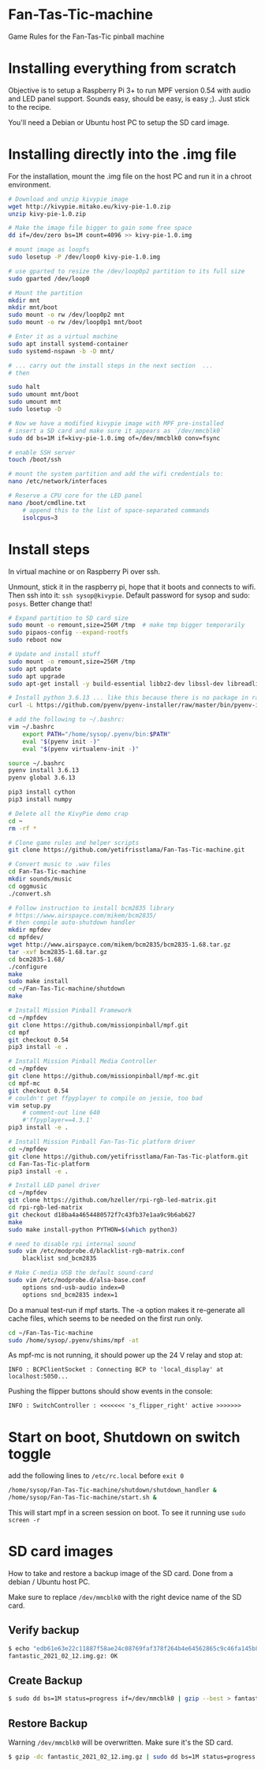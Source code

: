 # Fan-Tas-Tic-machine
Game Rules for the Fan-Tas-Tic pinball machine

# Installing everything from scratch
Objective is to setup a Raspberry Pi 3+ to run MPF version 0.54 with audio and LED panel support. Sounds easy, should be easy, is easy ;). Just stick to the recipe.

You'll need a Debian or Ubuntu host PC to setup the SD card image.

# Installing directly into the .img file
For the installation, mount the .img file on the host PC and run it in a chroot environment.

```bash
# Download and unzip kivypie image
wget http://kivypie.mitako.eu/kivy-pie-1.0.zip
unzip kivy-pie-1.0.zip

# Make the image file bigger to gain some free space
dd if=/dev/zero bs=1M count=4096 >> kivy-pie-1.0.img

# mount image as loopfs
sudo losetup -P /dev/loop0 kivy-pie-1.0.img

# use gparted to resize the /dev/loop0p2 partition to its full size
sudo gparted /dev/loop0

# Mount the partition
mkdir mnt
mkdir mnt/boot
sudo mount -o rw /dev/loop0p2 mnt
sudo mount -o rw /dev/loop0p1 mnt/boot

# Enter it as a virtual machine
sudo apt install systemd-container
sudo systemd-nspawn -b -D mnt/

# ... carry out the install steps in the next section  ...
# then

sudo halt
sudo umount mnt/boot
sudo umount mnt
sudo losetup -D

# Now we have a modified kivypie image with MPF pre-installed
# insert a SD card and make sure it appears as `/dev/mmcblk0`
sudo dd bs=1M if=kivy-pie-1.0.img of=/dev/mmcblk0 conv=fsync

# enable SSH server
touch /boot/ssh

# mount the system partition and add the wifi credentials to:
nano /etc/network/interfaces

# Reserve a CPU core for the LED panel
nano /boot/cmdline.txt
    # append this to the list of space-separated commands
    isolcpus=3

```



# Install steps
In virtual machine or on Raspberry Pi over ssh.

Unmount, stick it in the raspberry pi, hope that it boots and connects to wifi. Then ssh into it: `ssh sysop@kivypie`.
Default password for sysop and sudo: `posys`. Better change that!

```bash
# Expand partition to SD card size
sudo mount -o remount,size=256M /tmp  # make tmp bigger temporarily
sudo pipaos-config --expand-rootfs
sudo reboot now

# Update and install stuff
sudo mount -o remount,size=256M /tmp
sudo apt update
sudo apt upgrade
sudo apt-get install -y build-essential libbz2-dev libssl-dev libreadline-dev libsqlite3-dev tk-dev libpng-dev libfreetype6-dev libncurses5-dev sox

# Install python 3.6.13 ... like this because there is no package in raspian :(
curl -L https://github.com/pyenv/pyenv-installer/raw/master/bin/pyenv-installer | bash

# add the following to ~/.bashrc:
vim ~/.bashrc
    export PATH="/home/sysop/.pyenv/bin:$PATH"
    eval "$(pyenv init -)"
    eval "$(pyenv virtualenv-init -)"

source ~/.bashrc
pyenv install 3.6.13
pyenv global 3.6.13

pip3 install cython
pip3 install numpy

# Delete all the KivyPie demo crap
cd ~
rm -rf *

# Clone game rules and helper scripts
git clone https://github.com/yetifrisstlama/Fan-Tas-Tic-machine.git

# Convert music to .wav files
cd Fan-Tas-Tic-machine
mkdir sounds/music
cd oggmusic
./convert.sh

# Follow instruction to install bcm2835 library
# https://www.airspayce.com/mikem/bcm2835/
# then compile auto-shutdown handler
mkdir mpfdev
cd mpfdev/
wget http://www.airspayce.com/mikem/bcm2835/bcm2835-1.68.tar.gz
tar -xvf bcm2835-1.68.tar.gz
cd bcm2835-1.68/
./configure
make
sudo make install
cd ~/Fan-Tas-Tic-machine/shutdown
make

# Install Mission Pinball Framework
cd ~/mpfdev
git clone https://github.com/missionpinball/mpf.git
cd mpf
git checkout 0.54
pip3 install -e .

# Install Mission Pinball Media Controller
cd ~/mpfdev
git clone https://github.com/missionpinball/mpf-mc.git
cd mpf-mc
git checkout 0.54
# couldn't get ffpyplayer to compile on jessie, too bad
vim setup.py
    # comment-out line 640
    #'ffpyplayer==4.3.1'
pip3 install -e .

# Install Mission Pinball Fan-Tas-Tic platform driver
cd ~/mpfdev
git clone https://github.com/yetifrisstlama/Fan-Tas-Tic-platform.git
cd Fan-Tas-Tic-platform
pip3 install -e .

# Install LED panel driver
cd ~/mpfdev
git clone https://github.com/hzeller/rpi-rgb-led-matrix.git
cd rpi-rgb-led-matrix
git checkout d18ba4a4654480572f7c43fb37e1aa9c9b6ab627
make
sudo make install-python PYTHON=$(which python3)

# need to disable rpi internal sound
sudo vim /etc/modprobe.d/blacklist-rgb-matrix.conf
    blacklist snd_bcm2835

# Make C-media USB the default sound-card
sudo vim /etc/modprobe.d/alsa-base.conf
    options snd-usb-audio index=0
    options snd_bcm2835 index=1
```

Do a manual test-run if mpf starts. The -a option makes it re-generate all cache files, which seems to be needed on the first run only.

```bash
cd ~/Fan-Tas-Tic-machine
sudo /home/sysop/.pyenv/shims/mpf -at
```

As mpf-mc is not running, it should power up the 24 V relay and stop at:

```
INFO : BCPClientSocket : Connecting BCP to 'local_display' at localhost:5050...
```

Pushing the flipper buttons should show events in the console:

```
INFO : SwitchController : <<<<<<< 's_flipper_right' active >>>>>>>
```

# Start on boot, Shutdown on switch toggle
add the following lines to `/etc/rc.local` before `exit 0`

```bash
/home/sysop/Fan-Tas-Tic-machine/shutdown/shutdown_handler &
/home/sysop/Fan-Tas-Tic-machine/start.sh &
```

This will start mpf in a screen session on boot. To see it running use `sudo screen -r`

# SD card images
How to take and restore a backup image of the SD card. Done from a debian / Ubuntu host PC.

Make sure to replace `/dev/mmcblk0` with the right device name of the SD card.

## Verify backup

```bash
$ echo "edb61e63e22c11887f58ae24c08769faf378f264b4e64562865c9c46fa145b87  fantastic_2021_02_12.img.gz" | sha256sum -c
fantastic_2021_02_12.img.gz: OK
```

## Create Backup

```bash
$ sudo dd bs=1M status=progress if=/dev/mmcblk0 | gzip --best > fantastic_2021_02_12.img.gz
```

## Restore Backup

Warning `/dev/mmcblk0` will be overwritten. Make sure it's the SD card.

```bash
$ gzip -dc fantastic_2021_02_12.img.gz | sudo dd bs=1M status=progress of=/dev/mmcblk0
```
